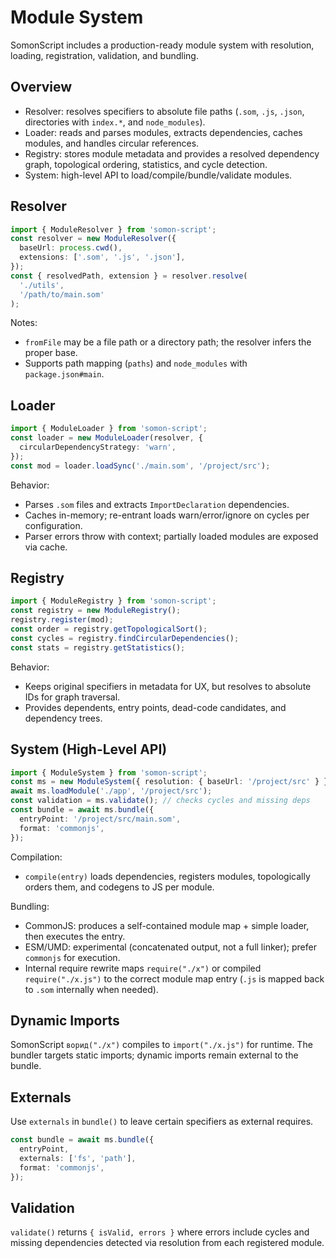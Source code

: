 # Module System

SomonScript includes a production-ready module system with resolution, loading,
registration, validation, and bundling.

## Overview

- Resolver: resolves specifiers to absolute file paths (`.som`, `.js`, `.json`,
  directories with `index.*`, and `node_modules`).
- Loader: reads and parses modules, extracts dependencies, caches modules, and
  handles circular references.
- Registry: stores module metadata and provides a resolved dependency graph,
  topological ordering, statistics, and cycle detection.
- System: high-level API to load/compile/bundle/validate modules.

## Resolver

```ts
import { ModuleResolver } from 'somon-script';
const resolver = new ModuleResolver({
  baseUrl: process.cwd(),
  extensions: ['.som', '.js', '.json'],
});
const { resolvedPath, extension } = resolver.resolve(
  './utils',
  '/path/to/main.som'
);
```

Notes:

- `fromFile` may be a file path or a directory path; the resolver infers the
  proper base.
- Supports path mapping (`paths`) and `node_modules` with `package.json#main`.

## Loader

```ts
import { ModuleLoader } from 'somon-script';
const loader = new ModuleLoader(resolver, {
  circularDependencyStrategy: 'warn',
});
const mod = loader.loadSync('./main.som', '/project/src');
```

Behavior:

- Parses `.som` files and extracts `ImportDeclaration` dependencies.
- Caches in-memory; re-entrant loads warn/error/ignore on cycles per
  configuration.
- Parser errors throw with context; partially loaded modules are exposed via
  cache.

## Registry

```ts
import { ModuleRegistry } from 'somon-script';
const registry = new ModuleRegistry();
registry.register(mod);
const order = registry.getTopologicalSort();
const cycles = registry.findCircularDependencies();
const stats = registry.getStatistics();
```

Behavior:

- Keeps original specifiers in metadata for UX, but resolves to absolute IDs for
  graph traversal.
- Provides dependents, entry points, dead-code candidates, and dependency trees.

## System (High-Level API)

```ts
import { ModuleSystem } from 'somon-script';
const ms = new ModuleSystem({ resolution: { baseUrl: '/project/src' } });
await ms.loadModule('./app', '/project/src');
const validation = ms.validate(); // checks cycles and missing deps
const bundle = await ms.bundle({
  entryPoint: '/project/src/main.som',
  format: 'commonjs',
});
```

Compilation:

- `compile(entry)` loads dependencies, registers modules, topologically orders
  them, and codegens to JS per module.

Bundling:

- CommonJS: produces a self-contained module map + simple loader, then executes
  the entry.
- ESM/UMD: experimental (concatenated output, not a full linker); prefer
  `commonjs` for execution.
- Internal require rewrite maps `require("./x")` or compiled `require("./x.js")`
  to the correct module map entry (`.js` is mapped back to `.som` internally
  when needed).

## Dynamic Imports

SomonScript `ворид("./x")` compiles to `import("./x.js")` for runtime. The
bundler targets static imports; dynamic imports remain external to the bundle.

## Externals

Use `externals` in `bundle()` to leave certain specifiers as external requires.

```ts
const bundle = await ms.bundle({
  entryPoint,
  externals: ['fs', 'path'],
  format: 'commonjs',
});
```

## Validation

`validate()` returns `{ isValid, errors }` where errors include cycles and
missing dependencies detected via resolution from each registered module.
